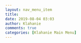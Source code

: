 ```yaml
---
layout: nav_menu_item
title: 
date: 2019-08-04 03:03
author: Klahanie
comments: true
categories: [Klahanie Main Menu]
---
```

 
